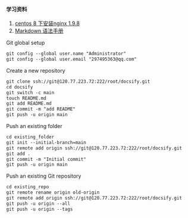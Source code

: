 #### 学习资料
1. [centos 8 下安装nginx 1.9.8](https://www.91mszl.com/zhangwuji/article/details/1289)
2. [Markdown 语法手册](https://blog.csdn.net/witnessai1/article/details/52551362)


Git global setup
```md
git config --global user.name "Administrator"
git config --global user.email "297495363@qq.com"
```


Create a new repository
```md
git clone ssh://git@120.77.223.72:222/root/docsify.git
cd docsify
git switch -c main
touch README.md
git add README.md
git commit -m "add README"
git push -u origin main
```
Push an existing folder
```md
cd existing_folder
git init --initial-branch=main
git remote add origin ssh://git@120.77.223.72:222/root/docsify.git
git add .
git commit -m "Initial commit"
git push -u origin main
```
Push an existing Git repository
```md
cd existing_repo
git remote rename origin old-origin
git remote add origin ssh://git@120.77.223.72:222/root/docsify.git
git push -u origin --all
git push -u origin --tags
```

